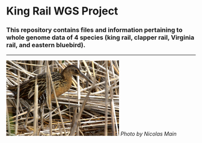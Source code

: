 # King Rail WGS Project

### This repository contains files and information pertaining to whole genome data of 4 species (king rail, clapper rail, Virginia rail, and eastern bluebird).
---
<img
  src="PhotobyNicPMain.jpg"
  alt="The king rail, photographed by Nicolas Main"
  title="The king rail, photographed by Nicolas Main"
  style="display: inline-block; margin: 0 auto; max-width: 300px">
*Photo by Nicolas Main*
